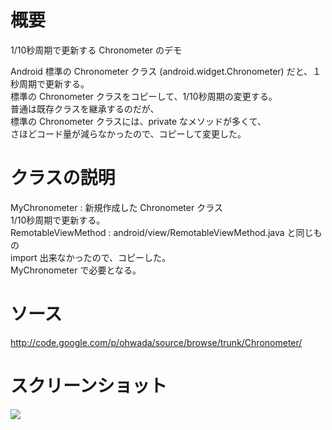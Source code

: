 # 概要 #

1/10秒周期で更新する Chronometer のデモ<br>

Android 標準の Chronometer クラス (android.widget.Chronometer) だと、１秒周期で更新する。<br>
標準の Chronometer クラスをコピーして、1/10秒周期の変更する。<br>
普通は既存クラスを継承するのだが、<br>
標準の Chronometer クラスには、private なメソッドが多くて、<br>
さほどコード量が減らなかったので、コピーして変更した。<br>

<h1>クラスの説明</h1>

MyChronometer : 新規作成した Chronometer クラス<br>
1/10秒周期で更新する。<br>
RemotableViewMethod : android/view/RemotableViewMethod.java 	と同じもの<br>
import 出来なかったので、コピーした。<br>
MyChronometer で必要となる。<br>

<h1>ソース</h1>

<a href='http://code.google.com/p/ohwada/source/browse/trunk/Chronometer/'>http://code.google.com/p/ohwada/source/browse/trunk/Chronometer/</a>

<h1>スクリーンショット</h1>

<img src='http://ohwada.googlecode.com/files/20110822chronometer.png' />